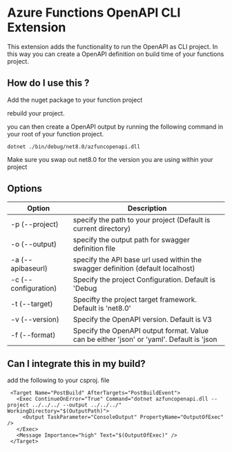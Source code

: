 # Azure Functions OpenAPI CLI Extension

This extension adds the functionality to run the OpenAPI as CLI project. In this way you can create a OpenAPI definition on build time of your functions project.

## How do I use this ?

Add the nuget package to your function project

<PackageReference Include="Microsoft.Azure.Functions.Worker.Extensions.OpenApi.CLI" Version="1.0.3" />

rebuild your project.

you can then create a OpenAPI output by running the following command in your root of your function project.

`dotnet ./bin/debug/net8.0/azfuncopenapi.dll`

Make sure you swap out net8.0 for the version you are using within your project

## Options

| Option               | Description                                                                               |
| -------------------- | ----------------------------------------------------------------------------------------- |
| -p (--project)       | specify the path to your project (Default is current directory)                           |
| -o (--output)        | specify the output path for swagger definition file                                       |
| -a (--apibaseurl)    | specify the API base url used within the swagger definition (default localhost)           |
| -c (--configuration) | Specify the project Configuration. Default is 'Debug                                      |
| -t (--target)        | Specifty the project target framework. Default is 'net8.0'                                |
| -v (--version)       | Specify the OpenAPI version. Default is V3                                                |
| -f (--format)        | Specify the OpenAPI output format. Value can be either 'json' or 'yaml'. Default is 'json |

## Can I integrate this in my build?

add the following to your csproj. file

```
 <Target Name="PostBuild" AfterTargets="PostBuildEvent">
   <Exec ContinueOnError="True" Command="dotnet azfuncopenapi.dll --project ../../../ --output ../../../" WorkingDirectory="$(OutputPath)">
     <Output TaskParameter="ConsoleOutput" PropertyName="OutputOfExec" />
   </Exec>
   <Message Importance="high" Text="$(OutputOfExec)" />
 </Target>

```
